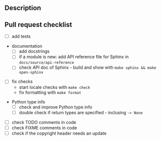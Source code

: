 ## Description

<!-- Please describe your pull request here. -->

## Pull request checklist

- [ ] add tests
- documentation
    - [ ] add docstrings
    - [ ] if a module is new: add API reference file for Sphinx in `docs/source/api-reference`
    - [ ] check API doc of Sphinx - build and show with `make sphinx && make open-sphinx`
- [ ] fix checks
    - start locale checks with `make check`
    - fix formatting with `make format`
- Python type info
    - [ ] check and improve Python type info
    - [ ] double check if return types are specified - inclusing `-> None`
- [ ] check TODO comments in code
- [ ] check FIXME comments in code
- [ ] check if the copyright header needs an update
